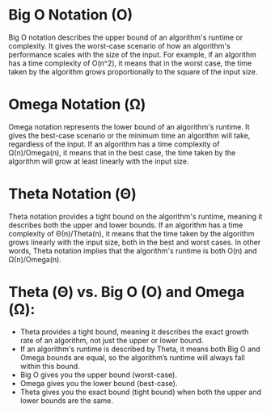 # Big O Notation (O)

Big O notation describes the upper bound of an algorithm's runtime or complexity. It gives the worst-case scenario of how an algorithm's performance scales with the size of the input. For example, if an algorithm has a time complexity of O(n^2), it means that in the worst case, the time taken by the algorithm grows proportionally to the square of the input size.

# Omega Notation (Ω)

Omega notation represents the lower bound of an algorithm's runtime. It gives the best-case scenario or the minimum time an algorithm will take, regardless of the input. If an algorithm has a time complexity of Ω(n)/Omega(n), it means that in the best case, the time taken by the algorithm will grow at least linearly with the input size.

# Theta Notation (Θ)

Theta notation provides a tight bound on the algorithm's runtime, meaning it describes both the upper and lower bounds. If an algorithm has a time complexity of Θ(n)/Theta(n), it means that the time taken by the algorithm grows linearly with the input size, both in the best and worst cases. In other words, Theta notation implies that the algorithm's runtime is both O(n) and Ω(n)/Omega(n).


# Theta (Θ) vs. Big O (O) and Omega (Ω):

* Theta provides a tight bound, meaning it describes the exact growth rate of an algorithm, not just the upper or lower bound.
* If an algorithm's runtime is described by Theta, it means both Big O and Omega bounds are equal, so the algorithm’s runtime will always fall within this bound.
* Big O gives you the upper bound (worst-case).
* Omega gives you the lower bound (best-case).
* Theta gives you the exact bound (tight bound) when both the upper and lower bounds are the same.
